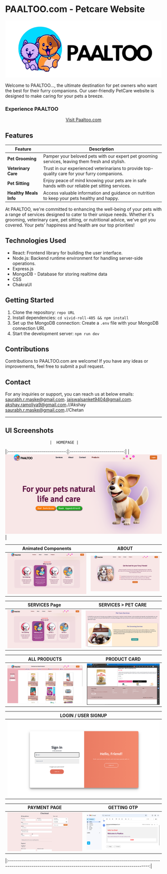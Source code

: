 # PAALTOO.com - Petcare Website

<div align="center">
  <img src="src/Images/logo.png" alt="PAALTOO Logo" background0color="white">
</div>

Welcome to PAALTOO..., the ultimate destination for pet owners who want the best for their furry companions. Our user-friendly PetCare website is designed to make caring for your pets a breeze.

### Experience PAALTOO

<div align="center">
  <a href="https://vivid-roll-405-4t7beorta-codewithsanketj.vercel.app/">Visit Paaltoo.com</a>
</div>

## Features

| Feature                   | Description                                                                              |
|---------------------------|------------------------------------------------------------------------------------------|
| **Pet Grooming**          | Pamper your beloved pets with our expert pet grooming services, leaving them fresh and stylish. |
| **Veterinary Care**       | Trust in our experienced veterinarians to provide top-quality care for your furry companions. |
| **Pet Sitting**           | Enjoy peace of mind knowing your pets are in safe hands with our reliable pet sitting services. |
| **Healthy Meals Info**    | Access valuable information and guidance on nutrition to keep your pets healthy and happy. |

At PAALTOO, we're committed to enhancing the well-being of your pets with a range of services designed to cater to their unique needs. Whether it's grooming, veterinary care, pet sitting, or nutritional advice, we've got you covered. Your pets' happiness and health are our top priorities!


## Technologies Used

- React: Frontend library for building the user interface.
- Node.js: Backend runtime environment for handling server-side operations.
- Express.js
- MongoDB - Database for storing realtime data
- CSS
- ChakraUI

## Getting Started

1. Clone the repository: `repo URL`
2. Install dependencies: `cd vivid-roll-405 && npm install`
3. Set up the MongoDB connection: Create a `.env` file with your MongoDB connection URI.
4. Start the development server: `npm run dev`

## Contributions

Contributions to PAALTOO.com are welcome! If you have any ideas or improvements, feel free to submit a pull request.

## Contact

For any inquiries or support, you can reach us at below emails:
[saurabh.r.maske@gmail.com](mailto:saurabh.r.maske@gmail.com).
[jaiswalsanket9404@gmail.com](mailto:jaiswalsanket9404@gmail.com).
[akshay.ramoliya9@gmail.com](mailto:akshay.ramoliya9@gmail.com).//Akshay
[saurabh.r.maske@gmail.com](mailto:saurabh.r.maske@gmail.com).//Chetan
 

---

## UI Screenshots

                        |  HOMEPAGE |
|:-----------------------------:|:---------------------------:|
| ![HOMEPAGE](https://github.com/CODEwithSANKETj/vivid-roll-405/blob/main/SS/Home.png) |

| Animated Components | ABOUT |
|:-------------------:|:-----:|
| ![Animated Components](https://github.com/CODEwithSANKETj/vivid-roll-405/blob/main/SS/services.png) | ![ABOUT](https://github.com/CODEwithSANKETj/vivid-roll-405/blob/main/SS/about.png) |

| SERVICES Page | SERVICES > PET CARE |
|:-------------:|:------------------:|
| ![SERVICES Page](https://github.com/CODEwithSANKETj/vivid-roll-405/blob/main/SS/services.png) | ![SERVICES > PET CARE](https://github.com/CODEwithSANKETj/vivid-roll-405/blob/main/SS/petcare.png) |

| ALL PRODUCTS | PRODUCT CARD |
|:-----------:|:-----------:|
| ![ALL PRODUCTS](https://github.com/CODEwithSANKETj/vivid-roll-405/blob/main/SS/appoitment%20booking.png) | ![PRODUCT CARD](https://github.com/CODEwithSANKETj/vivid-roll-405/blob/main/SS/products.png) |



| LOGIN / USER SIGNUP | 
|:-------------------:|
| ![LOGIN/ USER SIGNUP](https://github.com/CODEwithSANKETj/vivid-roll-405/blob/main/SS/login_signup.png) | 

| PAYMENT PAGE | GETTING OTP |
|:------------------:|:------------------:|
| ![PAYMENT PAGE](https://github.com/CODEwithSANKETj/vivid-roll-405/blob/main/SS/checkout.png) | ![GETTING OTP](https://github.com/CODEwithSANKETj/vivid-roll-405/blob/main/SS/otp%20verification.png)  |


|:----------------------------------------------------------------------------------------------------------------------------------------------------:|
